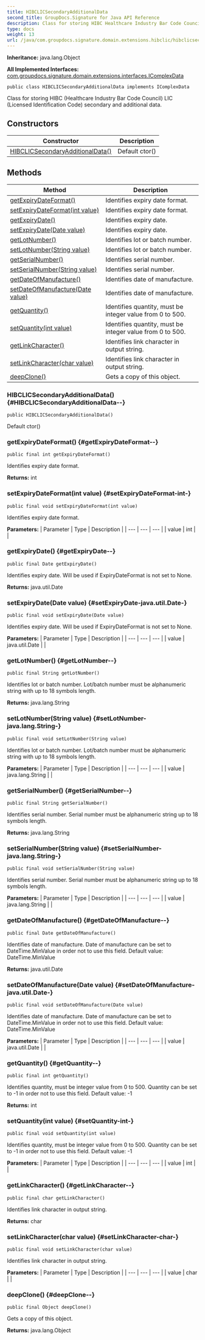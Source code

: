 ```yaml
---
title: HIBCLICSecondaryAdditionalData
second_title: GroupDocs.Signature for Java API Reference
description: Class for storing HIBC Healthcare Industry Bar Code Council LIC Licensed Identification Code secondary and additional data.
type: docs
weight: 13
url: /java/com.groupdocs.signature.domain.extensions.hibclic/hibclicsecondaryadditionaldata/
---
```

**Inheritance:**
java.lang.Object

**All Implemented Interfaces:**
[com.groupdocs.signature.domain.extensions.interfaces.IComplexData](../../com.groupdocs.signature.domain.extensions.interfaces/icomplexdata)
```
public class HIBCLICSecondaryAdditionalData implements IComplexData
```

Class for storing HIBC (Healthcare Industry Bar Code Council) LIC (Licensed Identification Code) secondary and additional data.
## Constructors

| Constructor | Description |
| --- | --- |
| [HIBCLICSecondaryAdditionalData()](#HIBCLICSecondaryAdditionalData--) | Default ctor() |
## Methods

| Method | Description |
| --- | --- |
| [getExpiryDateFormat()](#getExpiryDateFormat--) | Identifies expiry date format. |
| [setExpiryDateFormat(int value)](#setExpiryDateFormat-int-) | Identifies expiry date format. |
| [getExpiryDate()](#getExpiryDate--) | Identifies expiry date. |
| [setExpiryDate(Date value)](#setExpiryDate-java.util.Date-) | Identifies expiry date. |
| [getLotNumber()](#getLotNumber--) | Identifies lot or batch number. |
| [setLotNumber(String value)](#setLotNumber-java.lang.String-) | Identifies lot or batch number. |
| [getSerialNumber()](#getSerialNumber--) | Identifies serial number. |
| [setSerialNumber(String value)](#setSerialNumber-java.lang.String-) | Identifies serial number. |
| [getDateOfManufacture()](#getDateOfManufacture--) | Identifies date of manufacture. |
| [setDateOfManufacture(Date value)](#setDateOfManufacture-java.util.Date-) | Identifies date of manufacture. |
| [getQuantity()](#getQuantity--) | Identifies quantity, must be integer value from 0 to 500. |
| [setQuantity(int value)](#setQuantity-int-) | Identifies quantity, must be integer value from 0 to 500. |
| [getLinkCharacter()](#getLinkCharacter--) | Identifies link character in output string. |
| [setLinkCharacter(char value)](#setLinkCharacter-char-) | Identifies link character in output string. |
| [deepClone()](#deepClone--) | Gets a copy of this object. |
### HIBCLICSecondaryAdditionalData() {#HIBCLICSecondaryAdditionalData--}
```
public HIBCLICSecondaryAdditionalData()
```


Default ctor()

### getExpiryDateFormat() {#getExpiryDateFormat--}
```
public final int getExpiryDateFormat()
```


Identifies expiry date format.

**Returns:**
int
### setExpiryDateFormat(int value) {#setExpiryDateFormat-int-}
```
public final void setExpiryDateFormat(int value)
```


Identifies expiry date format.

**Parameters:**
| Parameter | Type | Description |
| --- | --- | --- |
| value | int |  |

### getExpiryDate() {#getExpiryDate--}
```
public final Date getExpiryDate()
```


Identifies expiry date. Will be used if ExpiryDateFormat is not set to None.

**Returns:**
java.util.Date
### setExpiryDate(Date value) {#setExpiryDate-java.util.Date-}
```
public final void setExpiryDate(Date value)
```


Identifies expiry date. Will be used if ExpiryDateFormat is not set to None.

**Parameters:**
| Parameter | Type | Description |
| --- | --- | --- |
| value | java.util.Date |  |

### getLotNumber() {#getLotNumber--}
```
public final String getLotNumber()
```


Identifies lot or batch number. Lot/batch number must be alphanumeric string with up to 18 symbols length.

**Returns:**
java.lang.String
### setLotNumber(String value) {#setLotNumber-java.lang.String-}
```
public final void setLotNumber(String value)
```


Identifies lot or batch number. Lot/batch number must be alphanumeric string with up to 18 symbols length.

**Parameters:**
| Parameter | Type | Description |
| --- | --- | --- |
| value | java.lang.String |  |

### getSerialNumber() {#getSerialNumber--}
```
public final String getSerialNumber()
```


Identifies serial number. Serial number must be alphanumeric string up to 18 symbols length.

**Returns:**
java.lang.String
### setSerialNumber(String value) {#setSerialNumber-java.lang.String-}
```
public final void setSerialNumber(String value)
```


Identifies serial number. Serial number must be alphanumeric string up to 18 symbols length.

**Parameters:**
| Parameter | Type | Description |
| --- | --- | --- |
| value | java.lang.String |  |

### getDateOfManufacture() {#getDateOfManufacture--}
```
public final Date getDateOfManufacture()
```


Identifies date of manufacture. Date of manufacture can be set to DateTime.MinValue in order not to use this field. Default value: DateTime.MinValue

**Returns:**
java.util.Date
### setDateOfManufacture(Date value) {#setDateOfManufacture-java.util.Date-}
```
public final void setDateOfManufacture(Date value)
```


Identifies date of manufacture. Date of manufacture can be set to DateTime.MinValue in order not to use this field. Default value: DateTime.MinValue

**Parameters:**
| Parameter | Type | Description |
| --- | --- | --- |
| value | java.util.Date |  |

### getQuantity() {#getQuantity--}
```
public final int getQuantity()
```


Identifies quantity, must be integer value from 0 to 500. Quantity can be set to -1 in order not to use this field. Default value: -1

**Returns:**
int
### setQuantity(int value) {#setQuantity-int-}
```
public final void setQuantity(int value)
```


Identifies quantity, must be integer value from 0 to 500. Quantity can be set to -1 in order not to use this field. Default value: -1

**Parameters:**
| Parameter | Type | Description |
| --- | --- | --- |
| value | int |  |

### getLinkCharacter() {#getLinkCharacter--}
```
public final char getLinkCharacter()
```


Identifies link character in output string.

**Returns:**
char
### setLinkCharacter(char value) {#setLinkCharacter-char-}
```
public final void setLinkCharacter(char value)
```


Identifies link character in output string.

**Parameters:**
| Parameter | Type | Description |
| --- | --- | --- |
| value | char |  |

### deepClone() {#deepClone--}
```
public final Object deepClone()
```


Gets a copy of this object.

**Returns:**
java.lang.Object
